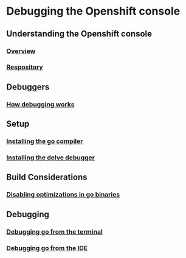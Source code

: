 # Debugging the Openshift console
## Understanding the Openshift console
### [Overview](console-overview.md)
### [Respository](console-git-repository-structure.md)
## Debuggers
### [How debugging works](how-debugging-works.md)
## Setup
### [Installing the go compiler](installing-go.md)
### [Installing the delve debugger](installing-delve.md)
## Build Considerations
### [Disabling optimizations in go binaries](building-go-for-debugging.md)
## Debugging
### [Debugging go from the terminal](debugging-go-from-the-terminal.md)
### [Debugging go from the IDE]()